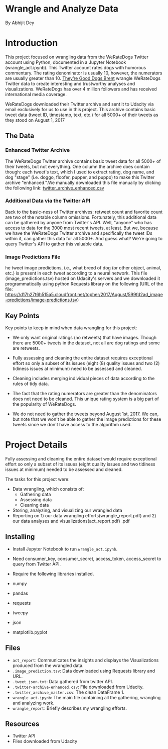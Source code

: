 # Wrangle and Analyze Data 
By Abhijit Dey

# Introduction

This project focused on wrangling data from the WeRateDogs Twitter account using Python, documented in a Jupyter Notebook (wrangle_act.ipynb). This Twitter account rates dogs with humorous commentary. The rating denominator is usually 10, however, the numerators are usually greater than 10.
[They’re Good Dogs Brent](http://knowyourmeme.com/memes/theyre-good-dogs-brent)
wrangle WeRateDogs Twitter data to create interesting and trustworthy analyses and visualizations. WeRateDogs has over 4 million followers and has received international media coverage.

WeRateDogs downloaded their Twitter archive and sent it to Udacity via email exclusively for us to use in this project. This archive contains basic tweet data (tweet ID, timestamp, text, etc.) for all 5000+ of their tweets as they stood on August 1, 2017

## The Data

### Enhanced Twitter Archive

The WeRateDogs Twitter archive contains basic tweet data for all 5000+ of their tweets, but not everything. One column the archive does contain though: each tweet's text, which I used to extract rating, dog name, and dog "stage" (i.e. doggo, floofer, pupper, and puppo) to make this Twitter archive "enhanced.".We manually downloaded this file manually by clicking the following link: [twitter_archive_enhanced.csv](https://d17h27t6h515a5.cloudfront.net/topher/2017/August/59a4e958_twitter-archive-enhanced/twitter-archive-enhanced.csv)

### Additional Data via the Twitter API

Back to the basic-ness of Twitter archives: retweet count and favorite count are two of the notable column omissions. Fortunately, this additional data can be gathered by anyone from Twitter's API. Well, "anyone" who has access to data for the 3000 most recent tweets, at least. But we, because we have the WeRateDogs Twitter archive and specifically the tweet IDs within it, can gather this data for all 5000+. And guess what? We're going to query Twitter's API to gather this valuable data.

### Image Predictions File

he tweet image predictions, i.e., what breed of dog (or other object, animal, etc.) is present in each tweet according to a neural network. This file (image_predictions.tsv) hosted on Udacity's servers and we downloaded it programmatically using python Requests library on the following (URL of the file: https://d17h27t6h515a5.cloudfront.net/topher/2017/August/599fd2ad_image-predictions/image-predictions.tsv)

## Key Points

Key points to keep in mind when data wrangling for this project:

* We only want original ratings (no retweets) that have images. Though there are 5000+ tweets in the dataset, not all are dog ratings and some are retweets.

* Fully assessing and cleaning the entire dataset requires exceptional effort so only a subset of its issues (eight (8) quality issues and two (2) tidiness issues at minimum) need to be assessed and cleaned.

* Cleaning includes merging individual pieces of data according to the rules of tidy data.

* The fact that the rating numerators are greater than the denominators does not need to be cleaned. This unique rating system is a big part of the popularity of WeRateDogs.

* We do not need to gather the tweets beyond August 1st, 2017. We can, but note that we won't be able to gather the image predictions for these tweets since we don't have access to the algorithm used.

# Project Details

Fully assessing and cleaning the entire dataset would require exceptional effort so only a subset of its issues (eight quality issues and two tidiness issues at minimum) needed to be assessed and cleaned.

The tasks for this project were:

* Data wrangling, which consists of:
  * Gathering data
  * Assessing data
  * Cleaning data
* Storing, analyzing, and visualizing our wrangled data
* Reporting on 1) our data wrangling efforts(wrangle_report.pdf) and 2) our data analyses and visualizations(act_report.pdf)
.pdf
## Installing

* Install Jupyter Notebook to run `wrangle_act.ipynb`.
* Need consumer_key, consumer_secret, access_token, access_secret to query from Twitter API.
* Require the following libraries installed.

* numpy
* pandas
* requests
* tweepy
* json
* matplotlib.pyplot

## Files

* `act_report`: Communicates the insights and displays the Visualizations produced from the wrangled data.
* `.image_prediction.tsv`: Data downloaded using Requests library and URL.
* `.tweet_json.txt`: Data gathered from twitter API.
* `.twitter-archive-enhanced.csv`: File downloaded from Udacity.
* `.twitter_archive_master.csv`: The clean DataFrame 1.
* `wrangle_act.ipynb`: The main file containing all the gathering, wrangling and analyzing work.
* `wrangle_report`: Briefly describes my wrangling efforts.


## Resources

* Twitter API
* Files downloaded from Udacity
